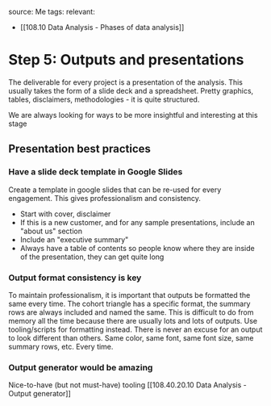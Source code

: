 source: Me
tags: 
relevant: 
- [[108.10 Data Analysis - Phases of data analysis]]

# Step 5: Outputs and presentations

The deliverable for every project is a presentation of the analysis. This usually takes the form of a slide deck and a spreadsheet. Pretty graphics, tables, disclaimers, methodologies - it is quite structured. 

We are always looking for ways to be more insightful and interesting at this stage


## Presentation best practices

### Have a slide deck template in Google Slides
Create a template in google slides that can be re-used for every engagement. This gives professionalism and consistency.
- Start with cover, disclaimer
- If this is a new customer, and for any sample presentations, include an "about us" section
- Include an "executive summary"
- Always have a table of contents so people know where they are inside of the presentation, they can get quite long

### Output format consistency is key
To maintain professionalism, it is important that outputs be formatted the same every time. The cohort triangle has a specific format, the summary rows are always included and named the same. This is difficult to do from memory all the time because there are usually lots and lots of outputs. Use tooling/scripts for formatting instead. There is never an excuse for an output to look different than others. Same color, same font, same font size, same summary rows, etc. Every time.

### Output generator would be amazing
Nice-to-have (but not must-have) tooling
[[108.40.20.10 Data Analysis - Output generator]]
